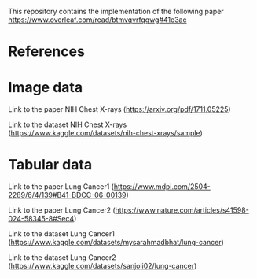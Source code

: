 This repository contains the implementation of the following paper https://www.overleaf.com/read/btmvqvrfqgwg#41e3ac

# References

# Image data
Link to the paper NIH Chest X-rays (https://arxiv.org/pdf/1711.05225)

Link to the dataset NIH Chest X-rays (https://www.kaggle.com/datasets/nih-chest-xrays/sample)

# Tabular data
Link to the paper Lung Cancer1 (https://www.mdpi.com/2504-2289/6/4/139#B41-BDCC-06-00139)

Link to the paper Lung Cancer2 (https://www.nature.com/articles/s41598-024-58345-8#Sec4)

Link to the dataset Lung Cancer1 (https://www.kaggle.com/datasets/mysarahmadbhat/lung-cancer)

Link to the dataset Lung Cancer2 (https://www.kaggle.com/datasets/sanjoli02/lung-cancer)
